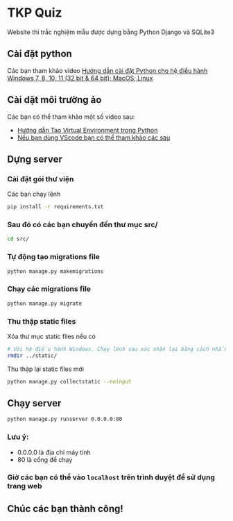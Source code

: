 # TKP Quiz
Website thi trắc nghiệm mẫu được dựng bằng Python Django và SQLite3


## Cài đặt python
Các bạn tham khảo video [Hướng dẫn cài đặt Python cho hệ điều hành Windows 7, 8, 10, 11 (32 bit & 64 bit); MacOS; Linux](https://www.youtube.com/watch?v=tCjlrIowuDk)


## Cài dặt môi trường ảo
Các bạn có thể tham khảo một số video sau:
- [Hướng dẫn Tạo Virtual Environment trong Python](https://www.youtube.com/watch?v=jOUUqDGogAo)
- [Nếu bạn dùng VScode bạn có thể tham khảo các sau](https://code.visualstudio.com/docs/python/environments)


## Dựng server
### Cài đặt gói thư viện
Các bạn chạy lệnh
```bash
pip install -r requirements.txt
```

### Sau đó có các bạn chuyển đến thư mục src/
```bash
cd src/
```

### Tự động tạo migrations file
```bash
python manage.py makemigrations
```

### Chạy các migrations file
```bash
python manage.py migrate
```

### Thu thập static files
Xóa thư mục static files nếu có
```bash
# Với hệ điều hành Windows. Chạy lệnh sau xác nhận lại bằng cách nhấn ENTER
rmdir ../static/
```
Thu thập lại static files mới
```bash
python manage.py collectstatic --noinput
```

## Chạy server
```bash
python manage.py runserver 0.0.0.0:80
```
### Lưu ý:
- 0.0.0.0 là địa chỉ máy tính
- 80 là cổng để chạy

### Giờ các bạn có thể vào `localhost` trên trình duyệt để sử dụng trang web


## Chúc các bạn thành công!
